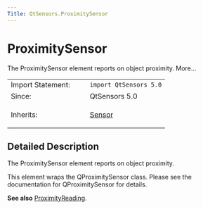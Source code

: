 ```yaml
---
Title: QtSensors.ProximitySensor
---
```

        
ProximitySensor
===============

<span class="subtitle"></span>
The ProximitySensor element reports on object proximity. More...

<table>
<colgroup>
<col width="50%" />
<col width="50%" />
</colgroup>
<tbody>
<tr class="odd">
<td>Import Statement:</td>
<td><code>import QtSensors 5.0</code></td>
</tr>
<tr class="even">
<td>Since:</td>
<td>QtSensors 5.0</td>
</tr>
<tr class="odd">
<td>Inherits:</td>
<td><p><a href="QtSensors.Sensor.md">Sensor</a></p></td>
</tr>
</tbody>
</table>

<span id="details"></span>
Detailed Description
--------------------

The ProximitySensor element reports on object proximity.

This element wraps the QProximitySensor class. Please see the documentation for QProximitySensor for details.

**See also** [ProximityReading](../QtSensors.ProximityReading.md).

